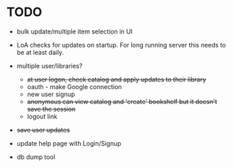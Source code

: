 # TODO

- bulk update/multiple item selection in UI

- LoA checks for updates on startup. For long running server this
    needs to be at least daily.

- multiple user/libraries?
  - ~~at user logon, check catalog and apply updates to their library~~
  - oauth - make Google connection
  - new user signup
  - ~~anonymous can view catalog and 'create' bookshelf but it doesn't
  save the session~~
  - logout link

- ~~save user updates~~
- update help page with Login/Signup 

- db dump tool